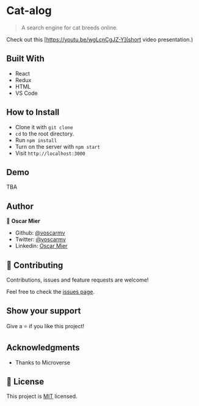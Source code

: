 # Cat-alog

> A search engine for cat breeds online. 

Check out this [https://youtu.be/wgLcnCgJZ-Y](short video presentation.)

## Built With

- React
- Redux
- HTML
- VS Code

## How to Install

- Clone it with `git clone` 
- `cd` to the root directory.
- Run `npm install`
- Turn on the server with `npm start`
- Visit `http://localhost:3000`

## Demo
TBA 

## Author

👤 **Oscar Mier**
- Github: [@voscarmv](https://github.com/voscarmv)
- Twitter: [@voscarmv](https://twitter.com/voscarmv)
- Linkedin: [Oscar Mier](https://www.linkedin.com/in/oscar-mier-072984196/) 

## 🤝 Contributing

Contributions, issues and feature requests are welcome!

Feel free to check the [issues page](../../issues/).

## Show your support

Give a ⭐️ if you like this project!

## Acknowledgments

- Thanks to Microverse

## 📝 License

This project is [MIT](./LICENSE) licensed.
